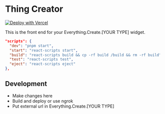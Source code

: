 # Thing Creator

[![Deploy with Vercel](https://vercel.com/button)](https://vercel.com/new/clone?repository-url=https://github.com/near-everything/thing-creator)

This is the front end for your Everything.Create.[YOUR TYPE] widget.

```json
"scripts": {
  "dev": "pnpm start",
  "start": "react-scripts start",
  "build": "react-scripts build && cp -rf build /build && rm -rf build",
  "test": "react-scripts test",
  "eject": "react-scripts eject"
},
```

## Development

* Make changes here
* Build and deploy or use ngrok
* Put external url in Everything.Create.[YOUR TYPE]

